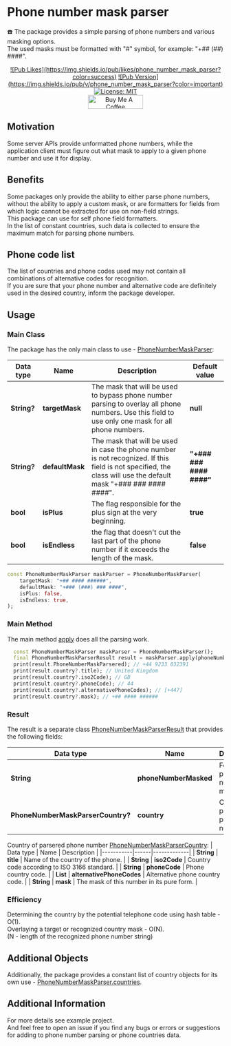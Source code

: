 # Phone number mask parser
☎️ The package provides a simple parsing of phone numbers and various masking options.\
The used masks must be formatted with "#" symbol, for example: "+## (##) ####".

<div align="center">
  <a href="">![Pub Likes](https://img.shields.io/pub/likes/phone_number_mask_parser?color=success)</a>
  <a href="">![Pub Version](https://img.shields.io/pub/v/phone_number_mask_parser?color=important)</a>
  <a href="https://opensource.org/licenses/MIT"><img src="https://img.shields.io/badge/license-MIT-blue.svg" alt="License: MIT"></a>
</div>

<div align="center">
  <a href="https://www.buymeacoffee.com/ivangalkin" target="_blank"><img src="https://cdn.buymeacoffee.com/buttons/v2/default-yellow.png" alt="Buy Me A Coffee" height="32px" width= "128px"></a>
</div>

## Motivation
Some server APIs provide unformatted phone numbers, while the application client must figure out what mask to apply to a given phone number and use it for display.

## Benefits
Some packages only provide the ability to either parse phone numbers, without the ability to apply a custom mask, or are formatters for fields from which logic cannot be extracted for use on non-field strings.\
This package can use for self phone field formatters.\
In the list of constant countries, such data is collected to ensure the maximum match for parsing phone numbers.

## Phone code list
The list of countries and phone codes used may not contain all combinations of alternative codes for recognition.\
If you are sure that your phone number and alternative code are definitely used in the desired country, inform the package developer.

## Usage
### Main Class
The package has the only main class to use - [PhoneNumberMaskParser](https://github.com/ivangalkindeveloper/phone_number_mask_parser/blob/master/lib/src/phone_number_mask_parser.dart#L10):

| Data type | Name | Description | Default value |
|-----------|------|-------------|---------------|
| **String?** | **targetMask** | The mask that will be used to bypass phone number parsing to overlay all phone numbers. Use this field to use only one mask for all phone numbers. | **null** |
| **String?** | **defaultMask** | The mask that will be used in case the phone number is not recognized. If this field is not specified, the class will use the default mask "+### ### #### ####". | **"+### ### #### ####"** |
| **bool** | **isPlus** | The flag responsible for the plus sign at the very beginning. | **true** |
| **bool** | **isEndless** | the flag that doesn't cut the last part of the phone number if it exceeds the length of the mask. | **false** |

```dart
const PhoneNumberMaskParser maskParser = PhoneNumberMaskParser(
    targetMask: "+## #### ######",
    defaultMask: "+### (###) ### ####",
    isPlus: false,
    isEndless: true,
);
```

### Main Method
The main method [apply](https://github.com/ivangalkindeveloper/phone_number_mask_parser/blob/master/lib/src/phone_number_mask_parser.dart#L35) does all the parsing work.

```dart
  const PhoneNumberMaskParser maskParser = PhoneNumberMaskParser();
  final PhoneNumberMaskParserResult result = maskParser.apply(phoneNumber: "4492330323912034");
  print(result.PhoneNumberMaskParsered); // +44 9233 032391
  print(result.country?.title); // United Kingdom
  print(result.country?.iso2Code); // GB
  print(result.country?.phoneCode); // 44
  print(result.country?.alternativePhoneCodes); // [+447]
  print(result.country?.mask); // +## #### ######
```

### Result
The result is a separate class [PhoneNumberMaskParserResult](https://github.com/ivangalkindeveloper/phone_number_mask_parser/blob/master/lib/src/domain/entity/phone_number_mask_parser_result.dart#L4) that provides the following fields:

| Data type | Name | Description |
|-----------|------|-------------|
| **String** | **phoneNumberMasked** | Formatted phone number in mask. |
| **PhoneNumberMaskParserCountry?** | **country** | Country of parsered phone number. |

Country of parsered phone number [PhoneNumberMaskParserCountry](https://github.com/ivangalkindeveloper/phone_number_mask_parser/blob/master/lib/src/domain/entity/phone_number_mask_parser_country.dart#L2):
| Data type | Name | Description |
|-----------|------|-------------|
| **String** | **title** | Name of the country of the phone. |
| **String** | **iso2Code** | Country code according to ISO 3166 standard. |
| **String** | **phoneCode** | Phone country code. |
| **List<String>** | **alternativePhoneCodes** | Alternative phone country code. |
| **String** | **mask** | The mask of this number in its pure form. |

### Efficiency
Determining the country by the potential telephone code using hash table - O(1).\
Overlaying a target or recognized country mask - O(N).\
(N - length of the recognized phone number string)

## Additional Objects
Additionally, the package provides a constant list of country objects for its own use - [PhoneNumberMaskParser.countries](https://github.com/ivangalkindeveloper/phone_number_mask_parser/blob/master/lib/src/domain/entity/phone_number_mask_parser_constant.dart#L7).


## Additional Information
For more details see example project.\
And feel free to open an issue if you find any bugs or errors or suggestions for adding to phone number parsing or phone countries data.
